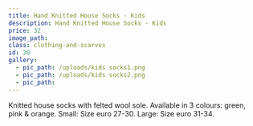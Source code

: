 ```yaml
---
title: Hand Knitted House Socks - Kids
description: Hand Knitted House Socks - Kids
price: 32
image_path:
class: clothing-and-scarves
id: 38
gallery:
  - pic_path: /uploads/kids socks1.png
  - pic_path: /uploads/kids socks2.png
  - pic_path:
---
```



Knitted house socks with felted wool sole. Available in 3 colours: green, pink & orange. Small: Size euro 27-30. Large: Size euro 31-34.